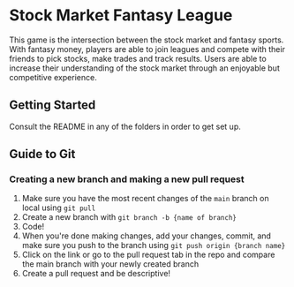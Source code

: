 # Stock Market Fantasy League

This game is the intersection between the stock market and fantasy sports. With fantasy money, players are able to join leagues and compete with their friends to pick stocks, make trades and track results. Users are able to increase their understanding of the stock market through an enjoyable but competitive experience.

## Getting Started

Consult the README in any of the folders in order to get set up.

## Guide to Git

### Creating a new branch and making a new pull request

1. Make sure you have the most recent changes of the `main` branch on local using `git pull`
2. Create a new branch with `git branch -b {name of branch}`
3. Code!
4. When you're done making changes, add your changes, commit, and make sure you push to the branch using `git push origin {branch name}`
5. Click on the link or go to the pull request tab in the repo and compare the main branch with your newly created branch
6. Create a pull request and be descriptive!
